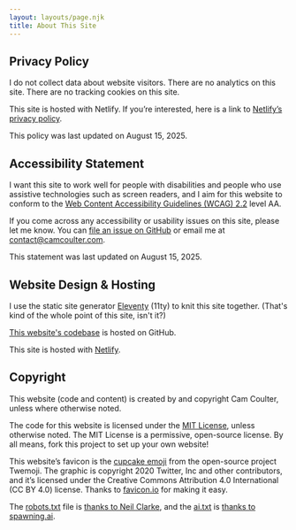 ```yaml
---
layout: layouts/page.njk
title: About This Site
---
```


## Privacy Policy

I do not collect data about website visitors. There are no analytics on this site. There are no tracking cookies on this site.

This site is hosted with Netlify. If you’re interested, here is a link to [Netlify’s privacy policy](https://www.netlify.com/privacy/).

This policy was last updated on August 15, 2025.

## Accessibility Statement

I want this site to work well for people with disabilities and people who use assistive technologies such as screen readers, and I aim for this website to conform to the [Web Content Accessibility Guidelines (WCAG) 2.2](https://www.w3.org/TR/WCAG22/) level AA.

If you come across any accessibility or usability issues on this site, please let me know. You can [file an issue on GitHub](https://www.w3.org/TR/WCAG22/) or email me at contact@camcoulter.com.

This statement was last updated on August 15, 2025.

## Website Design & Hosting

I use the static site generator [Eleventy](https://www.11ty.dev/) (11ty) to knit this site together. (That's kind of the whole point of this site, isn't it?)

[This website's codebase](https://github.com/cncoulter/dozen) is hosted on GitHub.

This site is hosted with [Netlify](https://www.netlify.com/).

## Copyright

This website (code and content) is created by and copyright Cam Coulter, unless where otherwise noted.

The code for this website is licensed under the [MIT License](https://choosealicense.com/licenses/mit/), unless otherwise noted. The MIT License is a permissive, open-source license. By all means, fork this project to set up your own website!

This website’s favicon is the [cupcake emoji](https://favicon.io/emoji-favicons/cupcake) from the open-source project Twemoji. The graphic is copyright 2020 Twitter, Inc and other contributors, and it’s licensed under the Creative Commons Attribution 4.0 International (CC BY 4.0) license. Thanks to [favicon.io](https://favicon.io/) for making it easy.

The [robots.txt](/robots.txt) file is [thanks to Neil Clarke](https://neil-clarke.com/block-the-bots-that-feed-ai-models-by-scraping-your-website/), and the [ai.txt](/ai.txt) is [thanks to spawning.ai](https://site.spawning.ai/spawning-ai-txt).